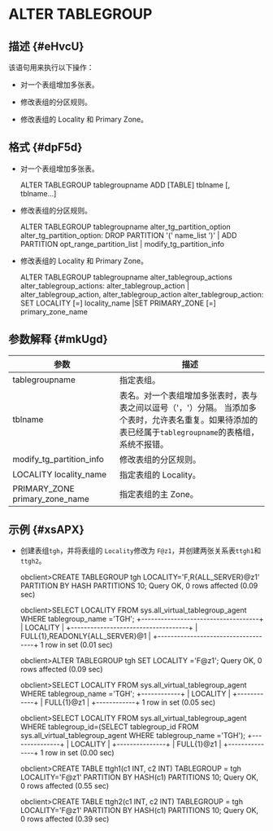 ALTER TABLEGROUP 
=====================================



描述 {#eHvcU}
-----------

该语句用来执行以下操作：

* 对一个表组增加多张表。

  

* 修改表组的分区规则。

  

* 修改表组的 Locality 和 Primary Zone。

  




格式 {#dpF5d}
-----------

* 对一个表组增加多张表。

  




    ALTER TABLEGROUP tablegroupname ADD [TABLE] tblname [, tblname...]



* 修改表组的分区规则。

  




    ALTER TABLEGROUP tablegroupname alter_tg_partition_option
    alter_tg_partition_option:
    DROP PARTITION '(' name_list ')'
    | ADD PARTITION opt_range_partition_list
    | modify_tg_partition_info



* 修改表组的 Locality 和 Primary Zone。

  




    ALTER TABLEGROUP tablegroupname alter_tablegroup_actions
    alter_tablegroup_actions:
    alter_tablegroup_action
    | alter_tablegroup_action, alter_tablegroup_action
    alter_tablegroup_action:
    SET LOCALITY [=] locality_name
    |SET PRIMARY_ZONE [=] primary_zone_name



参数解释 {#mkUgd}
-------------



|               参数               |                                                  描述                                                   |
|--------------------------------|-------------------------------------------------------------------------------------------------------|
| tablegroupname                 | 指定表组。                                                                                                 |
| tblname                        | 表名。对一个表组增加多张表时，表与表之间以逗号（'，'）分隔。 当添加多个表时，允许表名重复。如果待添加的表已经属于`tablegroupname`的表格组，系统不报错。 |
| modify_tg_partition_info       | 修改表组的分区规则。                                                                                            |
| LOCALITY locality_name         | 指定表组的 Locality。                                                                                       |
| PRIMARY_ZONE primary_zone_name | 指定表组的主 Zone。                                                                                          |



示例 {#xsAPX}
-----------

* 创建表组`tgh`，并将表组的 `Locality`修改为 `F@z1`，并创建两张关系表`ttgh1`和`ttgh2`。

  




    obclient>CREATE TABLEGROUP tgh LOCALITY='F,R{ALL_SERVER}@z1' PARTITION BY HASH PARTITIONS 10;
    Query OK, 0 rows affected (0.09 sec)
    
    obclient>SELECT LOCALITY FROM sys.all_virtual_tablegroup_agent WHERE tablegroup_name ='TGH';
    +------------------------------------+
    | LOCALITY                           |
    +------------------------------------+
    | FULL{1},READONLY{ALL_SERVER}@1 |
    +------------------------------------+
    1 row in set (0.01 sec)
    
    obclient>ALTER TABLEGROUP tgh SET LOCALITY ='F@z1';
    Query OK, 0 rows affected (0.09 sec)
    
    obclient>SELECT LOCALITY FROM sys.all_virtual_tablegroup_agent WHERE tablegroup_name ='TGH';
    +------------+
    | LOCALITY  |
    +------------+
    | FULL{1}@z1 |
    +------------+
    1 row in set (0.05 sec)
    
    obclient>SELECT LOCALITY FROM  sys.all_virtual_tablegroup_agent WHERE tablegroup_id=(SELECT tablegroup_id FROM sys.all_virtual_tablegroup_agent WHERE tablegroup_name ='TGH');
    +---------------+
    | LOCALITY      |
    +---------------+
    | FULL{1}@z1 |
    +---------------+
    1 row in set (0.00 sec)
    
    obclient>CREATE TABLE ttgh1(c1 INT, c2 INT) TABLEGROUP = tgh LOCALITY='F@z1' PARTITION BY HASH(c1) PARTITIONS 10;
    Query OK, 0 rows affected (0.55 sec)
    
    obclient>CREATE TABLE ttgh2(c1 INT, c2 INT) TABLEGROUP = tgh LOCALITY='F@z1' PARTITION BY HASH(c1) PARTITIONS 10;
    Query OK, 0 rows affected (0.39 sec)



